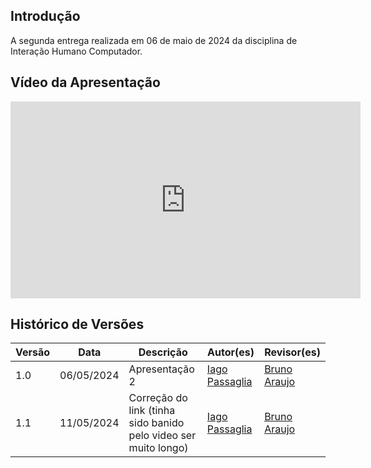 ## Introdução
A segunda entrega realizada em 06 de maio de 2024 da disciplina de Interação Humano Computador.

## Vídeo da Apresentação

<iframe width="560" height="315" src="https://youtu.be/YM0v-zlaEwU" title="YouTube video player" frameborder="0" allow="accelerometer; autoplay; clipboard-write; encrypted-media; gyroscope; picture-in-picture; web-share" referrerpolicy="strict-origin-when-cross-origin" allowfullscreen></iframe>

## Histórico de Versões

| Versão |    Data    | Descrição                     | Autor(es)                                          | Revisor(es) |
| ------ | :--------: | ----------------------------- | -------------------------------------------------- | ----------- |
| 1.0    | 06/05/2024 | Apresentação 2 | [Iago Passaglia](https://github.com/paxxaglia)  | [Bruno Araujo](https://github.com/brunocva) |
| 1.1    | 11/05/2024 | Correção do link (tinha sido banido pelo video ser muito longo)| [Iago Passaglia](https://github.com/paxxaglia)  | [Bruno Araujo](https://github.com/brunocva) |

